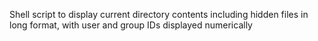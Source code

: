 Shell script to display current directory contents including hidden files in long format, with user and group IDs displayed numerically
